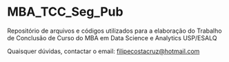# MBA_TCC_Seg_Pub
Repositório de arquivos e códigos utilizados para a elaboração do Trabalho de Conclusão de Curso do MBA em Data Science e Analytics USP/ESALQ

Quaisquer dúvidas, contactar o email: filipecostacruz@hotmail.com
